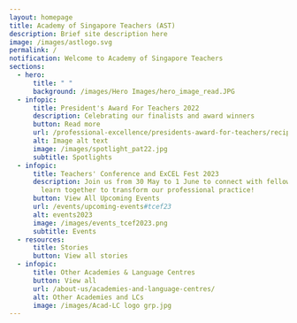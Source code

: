 ```yaml
---
layout: homepage
title: Academy of Singapore Teachers (AST)
description: Brief site description here
image: /images/astlogo.svg
permalink: /
notification: Welcome to Academy of Singapore Teachers
sections:
  - hero:
      title: " "
      background: /images/Hero Images/hero_image_read.JPG
  - infopic:
      title: President's Award For Teachers 2022
      description: Celebrating our finalists and award winners
      button: Read more
      url: /professional-excellence/presidents-award-for-teachers/recipients-and-finalists/
      alt: Image alt text
      image: /images/spotlight_pat22.jpg
      subtitle: Spotlights
  - infopic:
      title: Teachers' Conference and ExCEL Fest 2023
      description: Join us from 30 May to 1 June to connect with fellow educators and
        learn together to transform our professional practice!
      button: View All Upcoming Events
      url: /events/upcoming-events#tcef23
      alt: events2023
      image: /images/events_tcef2023.png
      subtitle: Events
  - resources:
      title: Stories
      button: View all stories
  - infopic:
      title: Other Academies & Language Centres
      button: View all
      url: /about-us/academies-and-language-centres/
      alt: Other Academies and LCs
      image: /images/Acad-LC logo grp.jpg
---
```

